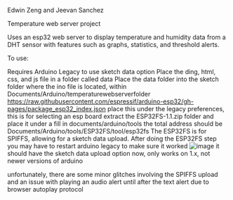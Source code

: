 Edwin Zeng and Jeevan Sanchez

Temperature web server project


Uses an esp32 web server to display temperature and humidity data from a DHT sensor with features such as graphs, statistics, and threshold alerts.

To use: 

Requires Arduino Legacy to use sketch data option
Place the ding, html, css, and js file in a folder called data
Place the data folder into the sketch folder where the ino file is located, within Documents/Arduino/temperaturewebserverfolder
https://raw.githubusercontent.com/espressif/arduino-esp32/gh-pages/package_esp32_index.json place this under the legacy preferences, this is for selecting an esp board 
extract the ESP32FS-1.1.zip folder and place it under a fill in documents/arduino/tools the total address should be Documents/Arduino/tools/ESP32FS/tool/esp32fs
The ESP32FS is for SPIFFS, allowing for a sketch data upload. After doing the ESP32FS step you may have to restart arduino legacy to make sure it worked
![image](https://github.com/Edwz208/temperature-web-server/assets/147886945/c9f27031-3073-4209-872b-909bf2d7f34c)
it should have the sketch data upload option now, only works on 1.x, not newer versions of arduino 

unfortunately, there are some minor glitches involving the SPIFFS upload and an issue with playing an audio alert until after the text alert due to browser autoplay protocol
